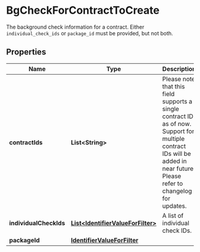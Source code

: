 

# BgCheckForContractToCreate

The background check information for a contract. Either `individual_check_ids` or `package_id` must be provided, but not both.

## Properties

| Name | Type | Description | Notes |
|------------ | ------------- | ------------- | -------------|
|**contractIds** | **List&lt;String&gt;** | Please note that this field supports a single contract ID as of now. Support for multiple contract IDs will be added in near future. Please refer to changelog for updates. |  |
|**individualCheckIds** | [**List&lt;IdentifierValueForFilter&gt;**](IdentifierValueForFilter.md) | A list of individual check IDs. |  [optional] |
|**packageId** | [**IdentifierValueForFilter**](IdentifierValueForFilter.md) |  |  [optional] |



